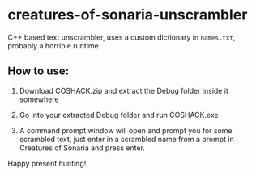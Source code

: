 # creatures-of-sonaria-unscrambler
C++ based text unscrambler, uses a custom dictionary in `names.txt`, probably a horrible runtime.

## How to use:

1. Download COSHACK.zip and extract the Debug folder inside it somewhere

2. Go into your extracted Debug folder and run COSHACK.exe

3. A command prompt window will open and prompt you for some scrambled text, just enter in a scrambled name from a prompt in Creatures of Sonaria and press enter.

Happy present hunting!
